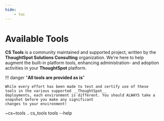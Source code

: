 ```yaml
---
hide:
    - toc
---
```


# Available Tools

__CS Tools__ is a community maintained and supported project, written by the __ThoughtSpot Solutions Consulting__
organization. We're here to help augment the built-in platform tools, enhancing administration- and adoption activities
in your __ThoughtSpot__ platform.

!!! danger "__All tools <span class=fc-red>are provided as is</span>__"

    While every effort has been made to test and certify use of these tools in the various supported __ThoughtSpot__
    deployments, each environment is different. You should ALWAYS take a snapshot before you make any significant
    changes to your environment!

~cs~tools .. cs_tools tools --help
